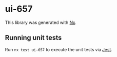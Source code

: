 # ui-657

This library was generated with [Nx](https://nx.dev).

## Running unit tests

Run `nx test ui-657` to execute the unit tests via [Jest](https://jestjs.io).
